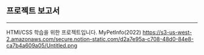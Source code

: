 ## 프로젝트 보고서

---

HTMl/CSS 학습을 위한 프로젝트입니다.
MyPetInfo(2022)
https://s3-us-west-2.amazonaws.com/secure.notion-static.com/d2a7e95a-c708-48d0-84e8-ca7b4a609a05/Untitled.png

